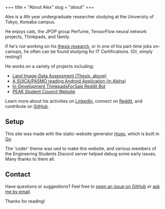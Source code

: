 +++
title = "About Alex"
slug = "about"
+++

Alex is a 4th year undergraduate researcher studying at the Univeristy of Tokyo, Komaba campus.

He enjoys cats, the JPOP group Perfume, TensorFlow neural network projects, Thinkpads, and family.

If he's not working on his [thesis research](https://github.com/MadIceTea/LIDA), or in one of his part-time jobs on-camups, he often can be found studying for IT Certifications. (Or, simply resting!) 

He works on a variety of projects including:

* [Land Image-Data Assessment (Thesis, above)](https://github.com/madicetea/LIDA)
* [A SUICA/PASMO reading Android Application (in Alpha)](https://github.com/madicetea/balanceic)
* [In-Development ThinkpadsForSale Reddit Bot](https://github.com/madicetea/thinkpadsforsalebot)
* [PEAK Student Council Website](https://github.com/peakstudentcoucil/website-prod)

Learn more about his activities on [LinkedIn](https://linkedin.com/in/madicetea), connect on [Reddit](https://reddit.com/u/madicetea), and contribute on [GitHub](https://github.com/madicetea).

## Setup

This site was made with the static-website generator [Hugo](http://gohugo.io/), which is built in [Go](http://golang.org/).

The 'coder' theme was ued to make this website, and various members of the Engineering Students Discord server helped debug some early issues. Many thanks to them all.

## Contact

Have questions or suggestions? Feel free to [open an issue on GitHub](https://github.com/madicetea/website-personal/issues/new) or [ask me by email](mailto:madicetea@posteo.jp).

Thanks for reading!
